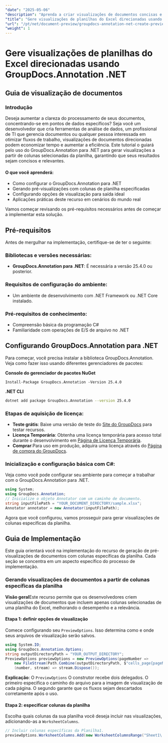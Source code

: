 ```yaml
---
"date": "2025-05-06"
"description": "Aprenda a criar visualizações de documentos concisas e relevantes a partir de colunas específicas da planilha usando o GroupDocs.Annotation para .NET. Perfeito para otimizar fluxos de trabalho em análise de dados e gestão de TI."
"title": "Gere visualizações de planilhas do Excel direcionadas usando GroupDocs.Annotation .NET"
"url": "/pt/net/document-preview/groupdocs-annotation-net-create-previews-worksheet-columns/"
"weight": 1
---
```


# Gere visualizações de planilhas do Excel direcionadas usando GroupDocs.Annotation .NET
## Guia de visualização de documentos
### Introdução
Deseja aumentar a clareza do processamento de seus documentos, concentrando-se em pontos de dados específicos? Seja você um desenvolvedor que cria ferramentas de análise de dados, um profissional de TI que gerencia documentos ou qualquer pessoa interessada em otimizar fluxos de trabalho, visualizações de documentos direcionadas podem economizar tempo e aumentar a eficiência. Este tutorial o guiará pelo uso do GroupDocs.Annotation para .NET para gerar visualizações a partir de colunas selecionadas da planilha, garantindo que seus resultados sejam concisos e relevantes.

#### O que você aprenderá:
- Como configurar o GroupDocs.Annotation para .NET
- Gerando pré-visualizações com colunas de planilha especificadas
- Configurando opções de visualização para saída ideal
- Aplicações práticas deste recurso em cenários do mundo real

Vamos começar revisando os pré-requisitos necessários antes de começar a implementar esta solução.
## Pré-requisitos
Antes de mergulhar na implementação, certifique-se de ter o seguinte:

### Bibliotecas e versões necessárias:
- **GroupDocs.Annotation para .NET**: É necessária a versão 25.4.0 ou posterior.

### Requisitos de configuração do ambiente:
- Um ambiente de desenvolvimento com .NET Framework ou .NET Core instalado.

### Pré-requisitos de conhecimento:
- Compreensão básica da programação C#
- Familiaridade com operações de E/S de arquivo no .NET
## Configurando GroupDocs.Annotation para .NET
Para começar, você precisa instalar a biblioteca GroupDocs.Annotation. Veja como fazer isso usando diferentes gerenciadores de pacotes:

**Console do gerenciador de pacotes NuGet**
```plaintext
Install-Package GroupDocs.Annotation -Version 25.4.0
```

**\.NET CLI**
```bash
dotnet add package GroupDocs.Annotation --version 25.4.0
```

### Etapas de aquisição de licença:
- **Teste grátis**: Baixe uma versão de teste do [Site do GroupDocs](https://releases.groupdocs.com/annotation/net/) para testar recursos.
- **Licença Temporária**: Obtenha uma licença temporária para acesso total durante o desenvolvimento em [Página de Licença Temporária](https://purchase.groupdocs.com/temporary-license/).
- **Comprar**:Para uso em produção, adquira uma licença através do [Página de compra do GroupDocs](https://purchase.groupdocs.com/buy).
### Inicialização e configuração básica com C#:
Veja como você pode configurar seu ambiente para começar a trabalhar com o GroupDocs.Annotation para .NET.
```csharp
using System;
using GroupDocs.Annotation;
// Inicialize o objeto Annotator com um caminho de documento.
string inputFilePath = "YOUR_DOCUMENT_DIRECTORY/sample.xlsx";
Annotator annotator = new Annotator(inputFilePath);
```
Agora que você configurou, vamos prosseguir para gerar visualizações de colunas específicas da planilha.
## Guia de Implementação
Este guia orientará você na implementação do recurso de geração de pré-visualizações de documentos com colunas específicas da planilha. Cada seção se concentra em um aspecto específico do processo de implementação.
### Gerando visualizações de documentos a partir de colunas específicas da planilha
**Visão geral**Este recurso permite que os desenvolvedores criem visualizações de documentos que incluem apenas colunas selecionadas de uma planilha do Excel, melhorando o desempenho e a relevância.
#### Etapa 1: definir opções de visualização
Comece configurando seu `PreviewOptions`. Isso determina como e onde seus arquivos de visualização serão salvos.
```csharp
using System.IO;
using GroupDocs.Annotation.Options;
string outputDirectoryPath = "YOUR_OUTPUT_DIRECTORY";
PreviewOptions previewOptions = new PreviewOptions(pageNumber => 
    new FileStream(Path.Combine(outputDirectoryPath, $"cells_page{pageNumber}.png"), FileMode.Create),
    (number, stream) => stream.Dispose());
```
**Explicação**: O `PreviewOptions` O construtor recebe dois delegados. O primeiro especifica o caminho do arquivo para a imagem de visualização de cada página. O segundo garante que os fluxos sejam descartados corretamente após o uso.
#### Etapa 2: especificar colunas da planilha
Escolha quais colunas da sua planilha você deseja incluir nas visualizações, adicionando-as a `WorksheetColumns`.
```csharp
// Incluir colunas específicas da Planilha1.
previewOptions.WorksheetColumns.Add(new WorksheetColumnsRange("Sheet1\